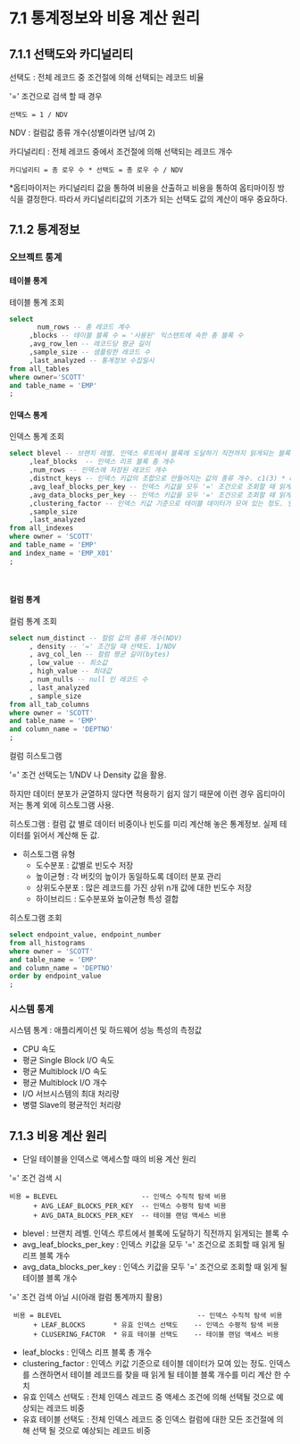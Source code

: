 # 7.1 통계정보와 비용 계산 원리

## 7.1.1 선택도와 카디널리티


선택도 : 전체 레코드 중 조건절에 의해 선택되는 레코드 비율


'=' 조건으로 검색 할 때 경우

`선택도 = 1 / NDV`

NDV : 컬럼값 종류 개수(성별이라면 남/여 2)


카디널리티 : 전체 레코드 중에서 조건절에 의해 선택되는 레코드 개수

`카디널리티 = 총 로우 수 * 선택도 = 총 로우 수 / NDV`

*옵티마이저는 카디널리티 값을 통하여 비용을 산출하고 비용을 통하여 옵티마이징 방식을 결정한다. 따라서 카디널리티값의 기초가 되는 선택도 값의 계산이 매우 중요하다.


## 7.1.2 통계정보

### 오브젝트 통계

#### 테이블 통계

테이블 통계 조회
```sql
select 
       num_rows -- 총 레코드 계수
     ,blocks -- 테이블 블록 수 = '사용된' 익스텐트에 속한 총 블록 수
     ,avg_row_len -- 레코드당 평균 길이
     ,sample_size -- 샘플링한 레코드 수
     ,last_analyzed -- 통계정보 수집일시
from all_tables
where owner='SCOTT'
and table_name = 'EMP'
;
```

#### 인덱스 통계


인덱스 통계 조회
```sql
select blevel -- 브랜치 레벨. 인덱스 루트에서 블록에 도달하기 직전까지 읽게되는 블록 수
     ,leaf_blocks  -- 인덱스 리프 블록 총 개수
     ,num_rows -- 인덱스에 저장된 레코드 개수
     ,distnct_keys -- 인덱스 키값의 조합으로 만들어지는 값의 종류 개수. c1(3) * c2(4) = 12. 선택도 계산에 사용.
     ,avg_leaf_blocks_per_key -- 인덱스 키값을 모두 '=' 조건으로 조회할 때 읽게 될 리프 블록 개수
     ,avg_data_blocks_per_key -- 인덱스 키값을 모두 '=' 조건으로 조회할 때 읽게 될 테이블 블록 개수
     ,clustering_factor -- 인덱스 키값 기준으로 테이블 데이터가 모여 있는 정도. 인덱스를 스캔하면서 테이블 레코드를 찾을 때 읽게 될 테이블 블록 개수를 미리 계산 한 수치
     ,sample_size
     ,last_analyzed
from all_indexes
where owner = 'SCOTT'
and table_name = 'EMP'
and index_name = 'EMP_X01'
;
    
    
```

#### 컬럼 통계

컬럼 통계 조회

```sql
select num_distinct -- 컬럼 값의 종류 개수(NDV)
     , density -- '=' 조건일 때 선택도. 1/NDV
     , avg_col_len -- 컬럼 평균 길이(bytes)
     , low_value -- 최소값
     , high_value -- 최대값
     , num_nulls -- null 인 레코드 수
     , last_analyzed
     , sample_size
from all_tab_columns
where owner = 'SCOTT'
and table_name = 'EMP'
and column_name = 'DEPTNO'
;
```

컬럼 히스토그램

'=' 조건 선택도는 1/NDV 나 Density 값을 활용.

하지만 데이터 분포가 균열하지 않다면 적용하기 쉽지 않기 때문에 이런 경우 옵티마이저는 통계 외에 히스토그램 사용.

히스토그램 : 컬럼 값 별로 데이터 비중이나 빈도를 미리 계산해 놓은 통계정보. 실제 테이터를 읽어서 계산해 둔 값.

- 히스토그램 유형
  - 도수분포 : 값별로 빈도수 저장
  - 높이균형 : 각 버킷의 높이가 동일하도록 데이터 분포 관리
  - 상위도수분포 : 많은 레코드를 가진 상위 n개 값에 대한 빈도수 저장
  - 하이브리드 : 도수분포와 높이균형 특성 결합


히스토그램 조회

```sql
select endpoint_value, endpoint_number
from all_histograms
where owner = 'SCOTT'
and table_name = 'EMP'
and column_name = 'DEPTNO'
order by endpoint_value
;
```

### 시스템 통계

시스템 통계 : 애플리케이션 및 하드웨어 성능 특성의 측정값

- CPU 속도
- 평균 Single Block I/O 속도
- 평균 Multiblock I/O 속도
- 평균 Multiblock I/O 개수
- I/O 서브시스템의 최대 처리량
- 병렬 Slave의 평균적인 처리량

## 7.1.3 비용 계산 원리

- 단일 테이블을 인덱스로 액세스할 때의 비용 계산 원리

'=' 조건 검색 시

``` 
비용 = BLEVEL                     -- 인덱스 수직적 탐색 비용
      + AVG_LEAF_BLOCKS_PER_KEY  -- 인덱스 수평적 탐색 비용
      + AVG_DATA_BLOCKS_PER_KEY  -- 테이블 랜덤 액세스 비용
```      

- blevel : 브랜치 레벨. 인덱스 루트에서 블록에 도달하기 직전까지 읽게되는 블록 수
- avg_leaf_blocks_per_key : 인덱스 키값을 모두 '=' 조건으로 조회할 때 읽게 될 리프 블록 개수
- avg_data_blocks_per_key : 인덱스 키값을 모두 '=' 조건으로 조회할 때 읽게 될 테이블 블록 개수


'=' 조건 검색 아닐 시(아래 컬럼 통계까지 활용)

```   
 비용 = BLEVEL                                  -- 인덱스 수직적 탐색 비용
      + LEAF_BLOCKS       * 유효 인덱스 선택도    -- 인덱스 수평적 탐색 비용
      + CLUSERING_FACTOR  * 유효 테이블 선택도    -- 테이블 랜덤 액세스 비용
```

- leaf_blocks  : 인덱스 리프 블록 총 개수
- clustering_factor : 인덱스 키값 기준으로 테이블 데이터가 모여 있는 정도. 인덱스를 스캔하면서 테이블 레코드를 찾을 때 읽게 될 테이블 블록 개수를 미리 계산 한 수치
- 유효 인덱스 선택도 : 전체 인덱스 레코드 중 액세스 조건에 의해 선택될 것으로 예상되는 레코드 비중
- 유효 테이블 선택도 : 전체 인덱스 레코드 중 인덱스 컬럼에 대한 모든 조건절에 의해 선택 될 것으로 예상되는 레코드 비중 